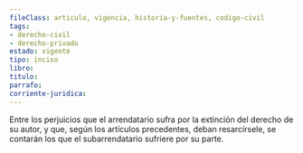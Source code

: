 ```yaml
---
fileClass: articulo, vigencia, historia-y-fuentes, codigo-civil
tags:
- derecho-civil
- derecho-privado
estado: vigente
tipo: inciso
libro:
titulo:
parrafo:
corriente-juridica:
---
```

Entre los perjuicios que el arrendatario sufra por la extinción del derecho de su autor, y que, según los artículos precedentes, deban resarcírsele, se contarán los que el subarrendatario sufriere por su parte.